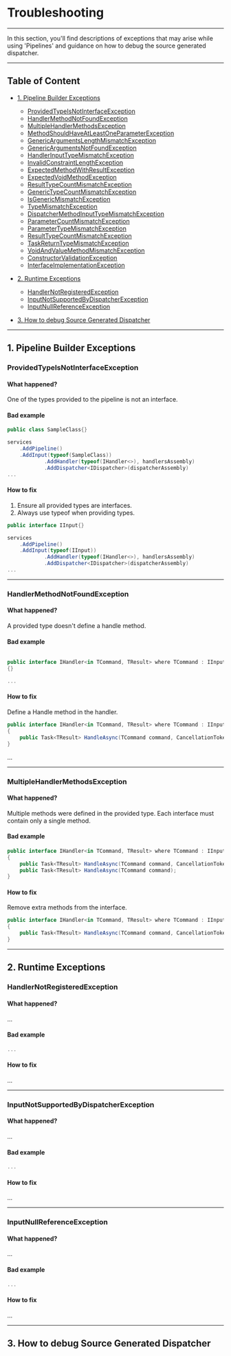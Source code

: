 # Troubleshooting
------

In this section, you'll find descriptions of exceptions that may arise while using 'Pipelines' and guidance on how to debug the source generated dispatcher.

------
## Table of Content 

- [1. Pipeline Builder Exceptions](#1-pipeline-builder-exceptions)
  - [ProvidedTypeIsNotInterfaceException](#providedtypeisnotinterfaceexception)
  - [HandlerMethodNotFoundException](#handlermethodnotfoundexception)
  - [MultipleHandlerMethodsException](#multiplehandlermethodsexception)
  - [MethodShouldHaveAtLeastOneParameterException](#methodshouldhaveatleastoneparameterexception)
  - [GenericArgumentsLengthMismatchException](#genericargumentslengthmismatchexception)
  - [GenericArgumentsNotFoundException](#genericargumentsnotfoundexception)
  - [HandlerInputTypeMismatchException](#handlerinputtypemismatchexception)
  - [InvalidConstraintLengthException](#invalidconstraintlengthexception)
  - [ExpectedMethodWithResultException](#expectedmethodwithresultexception)
  - [ExpectedVoidMethodException](#expectedvoidmethodexception)
  - [ResultTypeCountMismatchException](#resulttypecountmismatchexception)
  - [GenericTypeCountMismatchException](#generictypecountmismatchexception)
  - [IsGenericMismatchException](#isgenericmismatchexception)
  - [TypeMismatchException](#typemismatchexception)
  - [DispatcherMethodInputTypeMismatchException](#dispatchermethodinputtypemismatchexception)
  - [ParameterCountMismatchException](#parametercountmismatchexception)
  - [ParameterTypeMismatchException](#parametertypemismatchexception)
  - [ResultTypeCountMismatchException](#resulttypecountmismatchexception)
  - [TaskReturnTypeMismatchException](#taskreturntypemismatchexception)
  - [VoidAndValueMethodMismatchException](#voidandvaluemethodmismatchexception)
  - [ConstructorValidationException](#constructorvalidationexception)
  - [InterfaceImplementationException](#interfaceimplementationexception)

- [2. Runtime Exceptions](#2-runtime-exceptions)
  - [HandlerNotRegisteredException](#handlernotregisteredexception)
  - [InputNotSupportedByDispatcherException](#inputnotsupportedbydispatcherexception)
  - [InputNullReferenceException](#inputnullreferenceexception)
   
- [3. How to debug Source Generated Dispatcher](#3-how-to-debug-source-generated-dispatcher)

------

## 1. Pipeline Builder Exceptions

### ProvidedTypeIsNotInterfaceException

#### What happened?
One of the types provided to the pipeline is not an interface.

#### Bad example

```csharp
public class SampleClass{}

services
    .AddPipeline()
    .AddInput(typeof(SampleClass))
            .AddHandler(typeof(IHandler<>), handlersAssembly)
            .AddDispatcher<IDispatcher>(dispatcherAssembly)
...
```

#### How to fix
1. Ensure all provided types are interfaces.
2. Always use typeof when providing types.

```cs
public interface IInput{}

services
    .AddPipeline()
    .AddInput(typeof(IInput))
            .AddHandler(typeof(IHandler<>), handlersAssembly)
            .AddDispatcher<IDispatcher>(dispatcherAssembly)
...
```
---

### HandlerMethodNotFoundException

#### What happened?
A provided type doesn't define a handle method.

#### Bad example

```csharp

public interface IHandler<in TCommand, TResult> where TCommand : IInput<TResult> where TResult: class
{}

...
```

#### How to fix
Define a Handle method in the handler.

```cs
public interface IHandler<in TCommand, TResult> where TCommand : IInput<TResult> where TResult: class
{
    public Task<TResult> HandleAsync(TCommand command, CancellationToken token);
}
``` 
...

---

### MultipleHandlerMethodsException

#### What happened?
Multiple methods were defined in the provided type. Each interface must contain only a single method.

#### Bad example

```cs
public interface IHandler<in TCommand, TResult> where TCommand : IInput<TResult> where TResult: class
{
    public Task<TResult> HandleAsync(TCommand command, CancellationToken token);
    public Task<TResult> HandleAsync(TCommand command);
}
```

#### How to fix
Remove extra methods from the interface.

```cs
public interface IHandler<in TCommand, TResult> where TCommand : IInput<TResult> where TResult: class
{
    public Task<TResult> HandleAsync(TCommand command, CancellationToken token);
}
```
---


## 2. Runtime Exceptions

### HandlerNotRegisteredException

#### What happened?

...

#### Bad example

```csharp
...
```

#### How to fix

...

---

### InputNotSupportedByDispatcherException

#### What happened?

...

#### Bad example

```csharp
...
```

#### How to fix

...

---

### InputNullReferenceException

#### What happened?

...

#### Bad example

```csharp
...
```

#### How to fix

...

---

## 3. How to debug Source Generated Dispatcher
